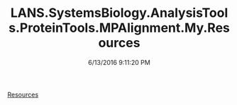 ﻿---
title: LANS.SystemsBiology.AnalysisTools.ProteinTools.MPAlignment.My.Resources
date: 6/13/2016 9:11:20 PM
---

[Resources](T-LANS.SystemsBiology.AnalysisTools.ProteinTools.MPAlignment.My.Resources.Resources.html)

